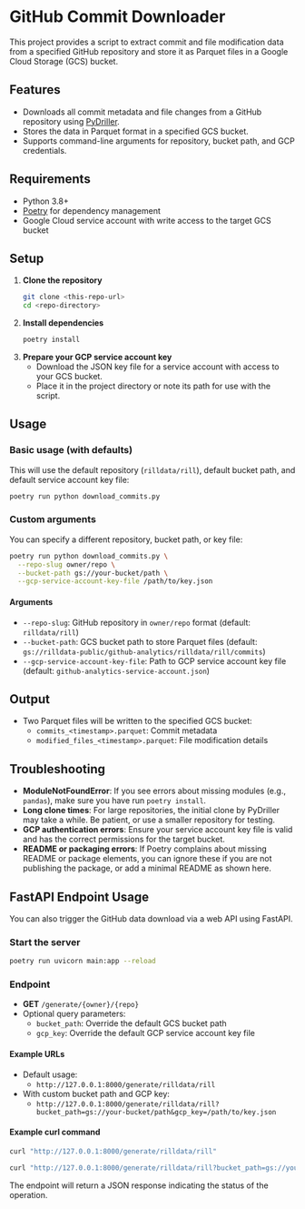 # GitHub Commit Downloader

This project provides a script to extract commit and file modification data from a specified GitHub repository and store it as Parquet files in a Google Cloud Storage (GCS) bucket.

## Features

- Downloads all commit metadata and file changes from a GitHub repository using [PyDriller](https://github.com/ishepard/pydriller).
- Stores the data in Parquet format in a specified GCS bucket.
- Supports command-line arguments for repository, bucket path, and GCP credentials.

## Requirements

- Python 3.8+
- [Poetry](https://python-poetry.org/) for dependency management
- Google Cloud service account with write access to the target GCS bucket

## Setup

1. **Clone the repository**
   ```sh
   git clone <this-repo-url>
   cd <repo-directory>
   ```
2. **Install dependencies**
   ```sh
   poetry install
   ```
3. **Prepare your GCP service account key**
   - Download the JSON key file for a service account with access to your GCS bucket.
   - Place it in the project directory or note its path for use with the script.

## Usage

### Basic usage (with defaults)

This will use the default repository (`rilldata/rill`), default bucket path, and default service account key file:

```sh
poetry run python download_commits.py
```

### Custom arguments

You can specify a different repository, bucket path, or key file:

```sh
poetry run python download_commits.py \
  --repo-slug owner/repo \
  --bucket-path gs://your-bucket/path \
  --gcp-service-account-key-file /path/to/key.json
```

#### Arguments

- `--repo-slug`: GitHub repository in `owner/repo` format (default: `rilldata/rill`)
- `--bucket-path`: GCS bucket path to store Parquet files (default: `gs://rilldata-public/github-analytics/rilldata/rill/commits`)
- `--gcp-service-account-key-file`: Path to GCP service account key file (default: `github-analytics-service-account.json`)

## Output

- Two Parquet files will be written to the specified GCS bucket:
  - `commits_<timestamp>.parquet`: Commit metadata
  - `modified_files_<timestamp>.parquet`: File modification details

## Troubleshooting

- **ModuleNotFoundError**: If you see errors about missing modules (e.g., `pandas`), make sure you have run `poetry install`.
- **Long clone times**: For large repositories, the initial clone by PyDriller may take a while. Be patient, or use a smaller repository for testing.
- **GCP authentication errors**: Ensure your service account key file is valid and has the correct permissions for the target bucket.
- **README or packaging errors**: If Poetry complains about missing README or package elements, you can ignore these if you are not publishing the package, or add a minimal README as shown here.

## FastAPI Endpoint Usage

You can also trigger the GitHub data download via a web API using FastAPI.

### Start the server

```sh
poetry run uvicorn main:app --reload
```

### Endpoint

- **GET** `/generate/{owner}/{repo}`
- Optional query parameters:
  - `bucket_path`: Override the default GCS bucket path
  - `gcp_key`: Override the default GCP service account key file

#### Example URLs

- Default usage:
  - `http://127.0.0.1:8000/generate/rilldata/rill`
- With custom bucket path and GCP key:
  - `http://127.0.0.1:8000/generate/rilldata/rill?bucket_path=gs://your-bucket/path&gcp_key=/path/to/key.json`

#### Example curl command

```sh
curl "http://127.0.0.1:8000/generate/rilldata/rill"
```

```sh
curl "http://127.0.0.1:8000/generate/rilldata/rill?bucket_path=gs://your-bucket/path&gcp_key=/path/to/key.json"
```

The endpoint will return a JSON response indicating the status of the operation.

